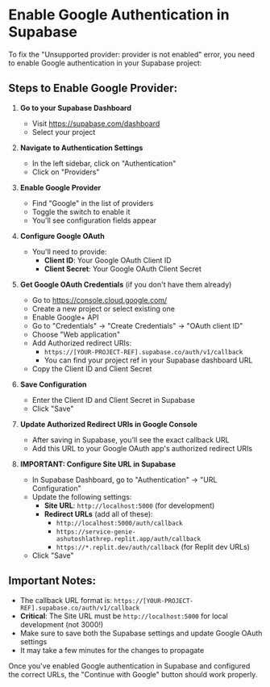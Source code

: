 # Enable Google Authentication in Supabase

To fix the "Unsupported provider: provider is not enabled" error, you need to enable Google authentication in your Supabase project:

## Steps to Enable Google Provider:

1. **Go to your Supabase Dashboard**
   - Visit https://supabase.com/dashboard
   - Select your project

2. **Navigate to Authentication Settings**
   - In the left sidebar, click on "Authentication"
   - Click on "Providers"

3. **Enable Google Provider**
   - Find "Google" in the list of providers
   - Toggle the switch to enable it
   - You'll see configuration fields appear

4. **Configure Google OAuth**
   - You'll need to provide:
     - **Client ID**: Your Google OAuth Client ID
     - **Client Secret**: Your Google OAuth Client Secret

5. **Get Google OAuth Credentials** (if you don't have them already)
   - Go to https://console.cloud.google.com/
   - Create a new project or select existing one
   - Enable Google+ API
   - Go to "Credentials" → "Create Credentials" → "OAuth client ID"
   - Choose "Web application"
   - Add Authorized redirect URIs:
     - `https://[YOUR-PROJECT-REF].supabase.co/auth/v1/callback`
     - You can find your project ref in your Supabase dashboard URL
   - Copy the Client ID and Client Secret

6. **Save Configuration**
   - Enter the Client ID and Client Secret in Supabase
   - Click "Save"

7. **Update Authorized Redirect URIs in Google Console**
   - After saving in Supabase, you'll see the exact callback URL
   - Add this URL to your Google OAuth app's authorized redirect URIs

8. **IMPORTANT: Configure Site URL in Supabase**
   - In Supabase Dashboard, go to "Authentication" → "URL Configuration"
   - Update the following settings:
     - **Site URL**: `http://localhost:5000` (for development)
     - **Redirect URLs** (add all of these):
       - `http://localhost:5000/auth/callback`
       - `https://service-genie-ashutoshlathrep.replit.app/auth/callback`
       - `https://*.replit.dev/auth/callback` (for Replit dev URLs)
   - Click "Save"

## Important Notes:

- The callback URL format is: `https://[YOUR-PROJECT-REF].supabase.co/auth/v1/callback`
- **Critical**: The Site URL must be `http://localhost:5000` for local development (not 3000!)
- Make sure to save both the Supabase settings and update Google OAuth settings
- It may take a few minutes for the changes to propagate

Once you've enabled Google authentication in Supabase and configured the correct URLs, the "Continue with Google" button should work properly.